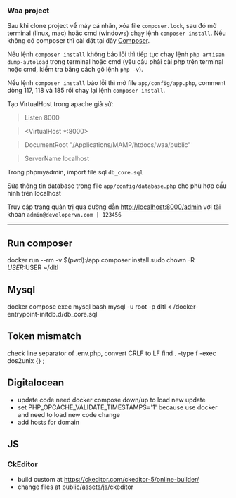 ### Waa project

Sau khi clone project về máy cá nhân, xóa file `composer.lock`, sau đó mở terminal (linux, mac) hoặc cmd (windows) chạy lệnh `composer install`. Nếu không có composer thì cài đặt tại đây [Composer](https://getcomposer.org/download/).

Nếu lệnh `composer install` không báo lỗi thì tiếp tục chạy lệnh `php artisan dump-autoload` trong terminal hoặc cmd (yêu cầu phải cài php trên terminal hoặc cmd, kiểm tra bằng cách gõ lệnh `php -v`).

Nếu lệnh `composer install` báo lỗi thì mở file `app/config/app.php`, comment dòng 117, 118 và 185 rồi chạy lại lệnh `composer install`.

Tạo VirtualHost trong apache giả sử:

   >Listen 8000

   ><VirtualHost *:8000>

   >   DocumentRoot "/Applications/MAMP/htdocs/waa/public"

   >   ServerName localhost

   ></VirtualHost>

Trong phpmyadmin, import file sql `db_core.sql`

Sửa thông tin database trong file `app/config/database.php` cho phù hợp cấu hình trên localhost

Truy cập trang quản trị qua đường dẫn [http://localhost:8000/admin](http://localhost:8000/admin) với tài khoản `admin@developervn.com | 123456`

--------------------------
## Run composer
docker run --rm -v $(pwd):/app composer install
sudo chown -R $USER:$USER ~/dltl

## Mysql
docker compose exec mysql bash
mysql -u root -p dltl < /docker-entrypoint-initdb.d/db_core.sql

## Token mismatch
check line separator of .env.php, convert CRLF to LF
find . -type f -exec dos2unix {} \;

## Digitalocean
- update code need docker compose down/up to load new update
- set PHP_OPCACHE_VALIDATE_TIMESTAMPS='1' because use docker and need to load new code change
- add hosts for domain

## JS
### CkEditor
- build custom at https://ckeditor.com/ckeditor-5/online-builder/
- change files at public/assets/js/ckeditor